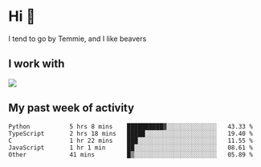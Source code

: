 <h1 align="left">Hi 👋</h1>

<p>I tend to go by Temmie, and I like beavers</p>

<h2 align="left">I work with</h2>

<div align=left>
  <img src="https://skillicons.dev/icons?i=py,godot,javascript,css,html,linux,git,blender,bash,vscode,&theme=dark">
</div>


<h2 align="left">My past week of activity</h2>

<!--START_SECTION:waka-->

```text
Python           5 hrs 8 mins    ██████████▓░░░░░░░░░░░░░░   43.33 %
TypeScript       2 hrs 18 mins   █████░░░░░░░░░░░░░░░░░░░░   19.40 %
C                1 hr 22 mins    ███░░░░░░░░░░░░░░░░░░░░░░   11.55 %
JavaScript       1 hr 1 min      ██░░░░░░░░░░░░░░░░░░░░░░░   08.61 %
Other            41 mins         █▒░░░░░░░░░░░░░░░░░░░░░░░   05.89 %
```

<!--END_SECTION:waka-->
